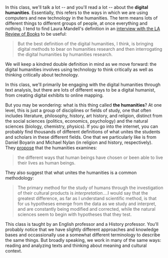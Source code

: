 In this class, we'll talk a lot -- and you'll read a lot -- about the **digital humanities**. Essentially, this refers to the ways in which we are using computers and new technology in the humanities. The term means lots of different things to different groups of people, at once everything and nothing. I tend to find Laura Mandell's definition in an [interview with the LA Review of Books](https://lareviewofbooks.org/article/digital-humanities-interview-laura-mandell/) to be useful:

> But the best definition of the digital humanities, I think, is bringing digital methods to bear on humanities research and then interrogating the digital humanities by humanities research.

We will keep a kindred double definition in mind as we move forward: the digital humanities involves using technology to think critically as well as thinking critically about technology.

In this class, we'll primarily be engaging with the digital humanities through text analysis, but there are lots of different ways to be a digital humanist, from creating digital exhibits to online mapping.

But you may be wondering: what is this thing called **the humanities**? At one level, this is just a group of disciplines or fields of study, one that often includes literature, philosophy, history, art history, and religion, distinct from the social sciences \(politics, economics, psychology\) and the natural sciences \(biology, chemistry, physics\). If you go into the internet, you can probably find thousands of different definitions of what unites the students and scholars in these different fields. One that we particularly like is from Daniel Boyarin and Michael Nylan \(in religion and history, respectively\). They [propose](http://www.npr.org/sections/13.7/2015/10/26/452003593/the-humanities-what-s-the-big-idea) that the humanities examines:

> the different ways that human beings have chosen or been able to live their lives as human beings.

They also suggest that what unites the humanities is a common methodology:

> The primary method for the study of humans through the investigation of their cultural products is _interpretation_....I would say that the greatest difference, as far as I understand scientific method, is that for us hypotheses emerge from the data as we study and interpret, and are constantly being modified and corrected, while the natural sciences seem to begin with hypotheses that they test.

This class is taught by an English professor and a History professor.  You'll probably notice that we have slightly different approaches and knowledge bases and occassionally use a somewhat different terminology to describe the same things. But broadly speaking, we work in many of the same ways: reading and analyzing texts and thinking about meaning and cultural context.

